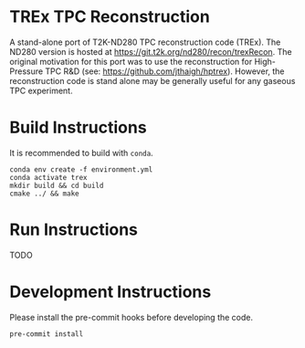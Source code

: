 # TREx TPC Reconstruction

A stand-alone port of T2K-ND280 TPC reconstruction code (TREx).
The ND280 version is hosted at <https://git.t2k.org/nd280/recon/trexRecon>.
The original motivation for this port was to use the reconstruction for High-Pressure TPC R&D (see: <https://github.com/jthaigh/hptrex>). 
However, the reconstruction code is stand alone may be generally useful for any gaseous TPC experiment.

# Build Instructions

It is recommended to build with `conda`.

```
conda env create -f environment.yml
conda activate trex
mkdir build && cd build
cmake ../ && make
```

# Run Instructions

TODO


# Development Instructions

Please install the pre-commit hooks before developing the code.

```
pre-commit install
```
